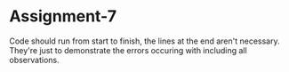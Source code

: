 # Assignment-7

Code should run from start to finish, the lines at the end aren't necessary. They're just to demonstrate the errors occuring with including all observations.
